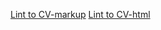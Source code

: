[Lint to CV-markup](https://extensaman.github.io/rsschool-cv/cv)
[Lint to CV-html](https://extensaman.github.io/rsschool-cv/)